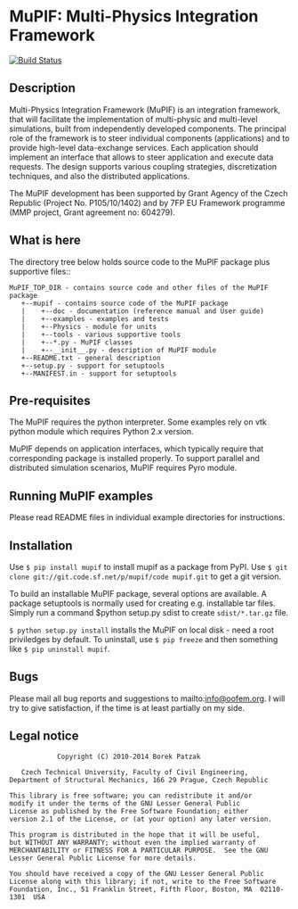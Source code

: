 
MuPIF: Multi-Physics Integration Framework 
==========================================

[![Build Status](https://travis-ci.org/mmp-project/mupif.svg?branch=master)](https://travis-ci.org/mmp-project/mupif)


Description
------------

Multi-Physics Integration Framework (MuPIF) is an integration framework, that 
will facilitate the implementation of multi-physic and multi-level simulations,
built from independently developed components. The principal role of the
framework is to steer individual components (applications) and to provide 
high-level data-exchange services. Each application should implement 
an interface that allows to steer application and execute data requests. 
The design supports various coupling strategies, discretization techniques, 
and also the distributed applications. 

The MuPIF development has been supported by Grant Agency of the Czech Republic 
(Project No. P105/10/1402) and by 7FP EU Framework programme (MMP project,
Grant agreement no: 604279).

What is here
-------------

The directory tree below holds source code to the MuPIF package plus supportive
files::

    MuPIF_TOP_DIR - contains source code and other files of the MuPIF package
       +--mupif - contains source code of the MuPIF package
       |    +--doc - documentation (reference manual and User guide)
       |    +--examples - examples and tests
       |    +--Physics - module for units
       |    +--tools - various supportive tools
       |    +--*.py - MuPIF classes
       |    +--__init__.py - description of MuPIF module
       +--README.txt - general description
       +--setup.py - support for setuptools
       +--MANIFEST.in - support for setuptools


Pre-requisites
---------------
The MuPIF requires the python interpreter.
Some examples rely on vtk python module which requires Python 2.x version.

MuPIF depends on application interfaces, which typically require that 
corresponding package is installed properly. 
To support parallel and distributed simulation scenarios, MuPIF requires Pyro
module.

Running MuPIF examples
-----------------------

Please read README files in individual example directories for instructions.

Installation
-------------
Use ``$ pip install mupif`` to install mupif as a package from PyPI. Use ``$ git clone git://git.code.sf.net/p/mupif/code mupif.git``  to get a git 
version.

To build an installable MuPIF package, several options are available.
A package setuptools is normally used for creating e.g. installable tar files.
Simply run a command $python setup.py sdist  to create ``sdist/*.tar.gz`` file.

``$ python setup.py install`` installs the MuPIF on local disk - need a root 
priviledges by default. To uninstall, use ``$ pip freeze``  and then something like
``$ pip uninstall mupif``.


Bugs
-----

Please mail all bug reports and suggestions to mailto:info@oofem.org. I will try to give satisfaction, if the time is at least partially on my side. 


Legal notice
------------

                Copyright (C) 2010-2014 Borek Patzak

       Czech Technical University, Faculty of Civil Engineering,
    Department of Structural Mechanics, 166 29 Prague, Czech Republic

    This library is free software; you can redistribute it and/or
    modify it under the terms of the GNU Lesser General Public
    License as published by the Free Software Foundation; either
    version 2.1 of the License, or (at your option) any later version.

    This program is distributed in the hope that it will be useful,
    but WITHOUT ANY WARRANTY; without even the implied warranty of
    MERCHANTABILITY or FITNESS FOR A PARTICULAR PURPOSE.  See the GNU
    Lesser General Public License for more details.

    You should have received a copy of the GNU Lesser General Public
    License along with this library; if not, write to the Free Software
    Foundation, Inc., 51 Franklin Street, Fifth Floor, Boston, MA  02110-1301  USA

